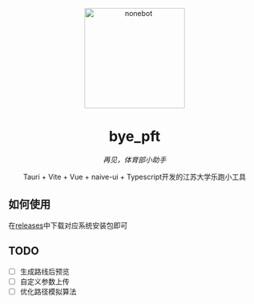 <!-- markdownlint-disable MD033 MD041 -->
<p align="center">
  <img src="https://www.freeimg.cn/i/2023/12/01/6569b9301fc48.png" width="200" height="200" alt="nonebot">
</p>

<div align="center">

# bye_pft

<!-- prettier-ignore-start -->
<!-- markdownlint-disable-next-line MD036 -->
_再见，体育部小助手_

Tauri + Vite + Vue + naive-ui + Typescript开发的江苏大学乐跑小工具
<!-- prettier-ignore-end -->

</div>

## 如何使用
在[releases](https://github.com/HSAllenbili/bye_pft/releases)中下载对应系统安装包即可
## TODO
- [ ] 生成路线后预览
- [ ] 自定义参数上传
- [ ] 优化路径模拟算法
